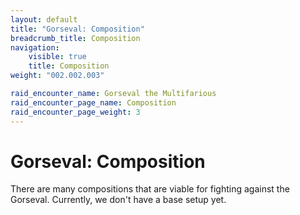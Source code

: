```yaml
---
layout: default
title: "Gorseval: Composition"
breadcrumb_title: Composition
navigation:
    visible: true
    title: Composition
weight: "002.002.003"

raid_encounter_name: Gorseval the Multifarious
raid_encounter_page_name: Composition
raid_encounter_page_weight: 3
---
```


# Gorseval: Composition
There are many compositions that are viable for fighting against the Gorseval.
Currently, we don't have a base setup yet.
